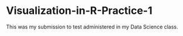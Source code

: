 # Visualization-in-R-Practice-1
This was my submission to test administered in my Data Science class.
